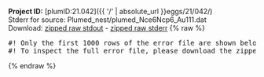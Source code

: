 **Project ID:** [plumID:21.042]({{ '/' | absolute_url }}eggs/21/042/)  
Stderr for source:  Plumed_nest/plumed_Nce6Ncp6_Au111.dat   
Download: [zipped raw stdout](plumed_Nce6Ncp6_Au111.dat.plumed_master.stdout.txt.zip) - [zipped raw stderr](plumed_Nce6Ncp6_Au111.dat.plumed_master.stderr.txt.zip) 
{% raw %}
<pre>
#! Only the first 1000 rows of the error file are shown below
#! To inspect the full error file, please download the zipped raw stderr file above
</pre>
{% endraw %}
